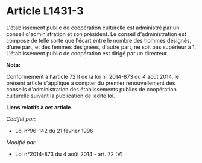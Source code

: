 # Article L1431-3

L'établissement public de coopération culturelle est administré par un conseil d'administration et son président. Le conseil
d'administration est composé de telle sorte que l'écart entre le nombre des hommes désignés, d'une part, et des femmes
désignées, d'autre part, ne soit pas supérieur à 1. L'établissement public de coopération est dirigé par un directeur.

**Nota:**

Conformément à l'article 72 II de la loi n° 2014-873 du 4 août 2014, le présent article s'applique à compter du premier
renouvellement des conseils d'administration des établissements publics de coopération culturelle suivant la publication de
ladite loi.

**Liens relatifs à cet article**

_Codifié par_:

  - Loi n°96-142 du 21 février 1996

_Modifié par_:

  - Loi n°2014-873 du 4 août 2014 - art. 72 (V)
